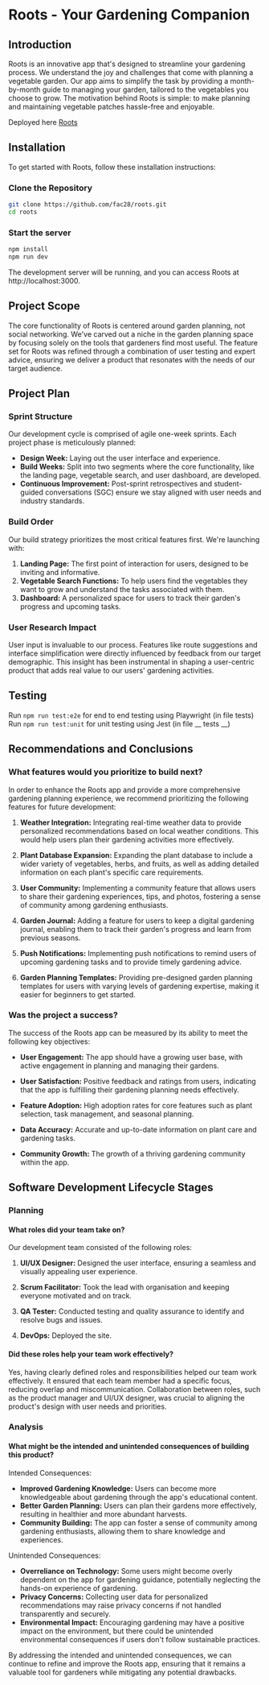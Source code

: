 # Roots - Your Gardening Companion

## Introduction

Roots is an innovative app that's designed to streamline your gardening process. We understand the joy and challenges that come with planning a vegetable garden. Our app aims to simplify the task by providing a month-by-month guide to managing your garden, tailored to the vegetables you choose to grow. The motivation behind Roots is simple: to make planning and maintaining vegetable patches hassle-free and enjoyable.

Deployed here [Roots](https://roots-bice.vercel.app)

## Installation 

To get started with Roots, follow these installation instructions:

### Clone the Repository

```bash
git clone https://github.com/fac28/roots.git
cd roots
```

### Start the server

```bash
npm install
npm run dev
```

The development server will be running, and you can access Roots at http://localhost:3000.


## Project Scope

The core functionality of Roots is centered around garden planning, not social networking. We've carved out a niche in the garden planning space by focusing solely on the tools that gardeners find most useful. The feature set for Roots was refined through a combination of user testing and expert advice, ensuring we deliver a product that resonates with the needs of our target audience.

## Project Plan

### Sprint Structure

Our development cycle is comprised of agile one-week sprints. Each project phase is meticulously planned:

- **Design Week:** Laying out the user interface and experience.
- **Build Weeks:** Split into two segments where the core functionality, like the landing page, vegetable search, and user dashboard, are developed.
- **Continuous Improvement:** Post-sprint retrospectives and student-guided conversations (SGC) ensure we stay aligned with user needs and industry standards.

### Build Order

Our build strategy prioritizes the most critical features first. We're launching with:

1. **Landing Page:** The first point of interaction for users, designed to be inviting and informative.
2. **Vegetable Search Functions:** To help users find the vegetables they want to grow and understand the tasks associated with them.
3. **Dashboard:** A personalized space for users to track their garden's progress and upcoming tasks.

### User Research Impact

User input is invaluable to our process. Features like route suggestions and interface simplification were directly influenced by feedback from our target demographic. This insight has been instrumental in shaping a user-centric product that adds real value to our users' gardening activities.



## Testing

Run `npm run test:e2e` for end to end testing using Playwright (in file tests)
Run `npm run test:unit` for unit testing using Jest (in file __ tests  __)

## Recommendations and Conclusions

### What features would you prioritize to build next?
In order to enhance the Roots app and provide a more comprehensive gardening planning experience, we recommend prioritizing the following features for future development:

1. **Weather Integration:** Integrating real-time weather data to provide personalized recommendations based on local weather conditions. This would help users plan their gardening activities more effectively.

2. **Plant Database Expansion:** Expanding the plant database to include a wider variety of vegetables, herbs, and fruits, as well as adding detailed information on each plant's specific care requirements.

3. **User Community:** Implementing a community feature that allows users to share their gardening experiences, tips, and photos, fostering a sense of community among gardening enthusiasts.

4. **Garden Journal:** Adding a feature for users to keep a digital gardening journal, enabling them to track their garden's progress and learn from previous seasons.

5. **Push Notifications:** Implementing push notifications to remind users of upcoming gardening tasks and to provide timely gardening advice.

6. **Garden Planning Templates:** Providing pre-designed garden planning templates for users with varying levels of gardening expertise, making it easier for beginners to get started.

### Was the project a success?
The success of the Roots app can be measured by its ability to meet the following key objectives:

- **User Engagement:** The app should have a growing user base, with active engagement in planning and managing their gardens.

- **User Satisfaction:** Positive feedback and ratings from users, indicating that the app is fulfilling their gardening planning needs effectively.

- **Feature Adoption:** High adoption rates for core features such as plant selection, task management, and seasonal planning.

- **Data Accuracy:** Accurate and up-to-date information on plant care and gardening tasks.

- **Community Growth:** The growth of a thriving gardening community within the app.

## Software Development Lifecycle Stages

### Planning

#### What roles did your team take on?
Our development team consisted of the following roles:

1. **UI/UX Designer:** Designed the user interface, ensuring a seamless and visually appealing user experience.

2. **Scrum Facilitator:** Took the lead with organisation and keeping everyone motivated and on track.
   
3. **QA Tester:** Conducted testing and quality assurance to identify and resolve bugs and issues.

4. **DevOps:** Deployed the site.

#### Did these roles help your team work effectively?
Yes, having clearly defined roles and responsibilities helped our team work effectively. It ensured that each team member had a specific focus, reducing overlap and miscommunication. Collaboration between roles, such as the product manager and UI/UX designer, was crucial to aligning the product's design with user needs and priorities.

### Analysis

#### What might be the intended and unintended consequences of building this product?
Intended Consequences:
- **Improved Gardening Knowledge:** Users can become more knowledgeable about gardening through the app's educational content.
- **Better Garden Planning:** Users can plan their gardens more effectively, resulting in healthier and more abundant harvests.
- **Community Building:** The app can foster a sense of community among gardening enthusiasts, allowing them to share knowledge and experiences.

Unintended Consequences:
- **Overreliance on Technology:** Some users might become overly dependent on the app for gardening guidance, potentially neglecting the hands-on experience of gardening.
- **Privacy Concerns:** Collecting user data for personalized recommendations may raise privacy concerns if not handled transparently and securely.
- **Environmental Impact:** Encouraging gardening may have a positive impact on the environment, but there could be unintended environmental consequences if users don't follow sustainable practices.

By addressing the intended and unintended consequences, we can continue to refine and improve the Roots app, ensuring that it remains a valuable tool for gardeners while mitigating any potential drawbacks.
